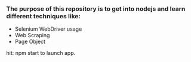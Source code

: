 ### The purpose of this repository is to get into nodejs and learn different techniques like:

- Selenium WebDriver usage
- Web Scraping
- Page Object

hit:
npm start
to launch app.
